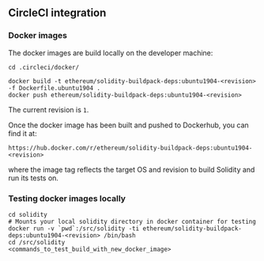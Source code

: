 ## CircleCI integration

### Docker images

The docker images are build locally on the developer machine:

```!sh
cd .circleci/docker/

docker build -t ethereum/solidity-buildpack-deps:ubuntu1904-<revision> -f Dockerfile.ubuntu1904 .
docker push ethereum/solidity-buildpack-deps:ubuntu1904-<revision>
```

The current revision is `1`.

Once the docker image has been built and pushed to Dockerhub, you can find it at:

    https://hub.docker.com/r/ethereum/solidity-buildpack-deps:ubuntu1904-<revision>

where the image tag reflects the target OS and revision to build Solidity and run its tests on.

### Testing docker images locally

```!sh
cd solidity
# Mounts your local solidity directory in docker container for testing
docker run -v `pwd`:/src/solidity -ti ethereum/solidity-buildpack-deps:ubuntu1904-<revision> /bin/bash
cd /src/solidity
<commands_to_test_build_with_new_docker_image>
```
